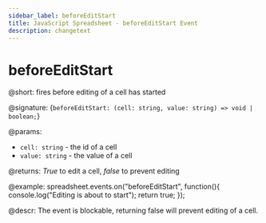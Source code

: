 ```yaml
---
sidebar_label: beforeEditStart
title: JavaScript Spreadsheet - beforeEditStart Event
description: changetext
---
```


# beforeEditStart

@short: fires before editing of a cell has started

@signature: {`beforeEditStart: (cell: string, value: string) => void | boolean;`}

@params:
- `cell: string` - the id of a cell
- `value: string` - the value of a cell

@returns:
*True* to edit a cell, *false* to prevent editing

@example:
spreadsheet.events.on("beforeEditStart", function(){
 	console.log("Editing is about to start");
    return true;
});

@descr:
The event is blockable, returning false will prevent editing of a cell.
